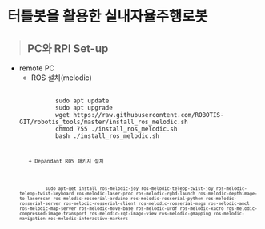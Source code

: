 # 터틀봇을 활용한 실내자율주행로봇

> ## PC와 RPI Set-up
+ remote PC</br>
     + ROS 설치(melodic)</br>
     <pre>
        <code>
            sudo apt update
            sudo apt upgrade
            wget https://raw.githubusercontent.com/ROBOTIS-GIT/robotis_tools/master/install_ros_melodic.sh
            chmod 755 ./install_ros_melodic.sh 
            bash ./install_ros_melodic.sh
        <code>
     <pre>
     + Depandant ROS 패키지 설치</br>
    <pre>
        <code>
            sudo apt-get install ros-melodic-joy ros-melodic-teleop-twist-joy ros-melodic-teleop-twist-keyboard ros-melodic-laser-proc ros-melodic-rgbd-launch ros-melodic-depthimage-to-laserscan ros-melodic-rosserial-arduino ros-melodic-rosserial-python ros-melodic-rosserial-server ros-melodic-rosserial-client ros-melodic-rosserial-msgs ros-melodic-amcl ros-melodic-map-server ros-melodic-move-base ros-melodic-urdf ros-melodic-xacro ros-melodic-compressed-image-transport ros-melodic-rqt-image-view ros-melodic-gmapping ros-melodic-navigation ros-melodic-interactive-markers
        </code>
    </pre>
        
